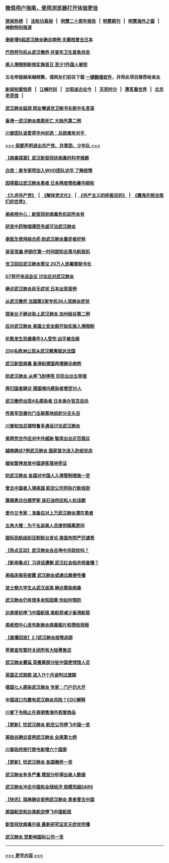 ### [微信用户指南，使用浏览器打开体验更佳](https://github.com/gfw-breaker/banned-news1/blob/master/indexes/wechat-guide.md?t=0)
#### [禁闻热榜](热点新闻.md?t=0)  &nbsp;&nbsp;|&nbsp;&nbsp; [法轮功真相](https://github.com/gfw-breaker/truth/blob/master/README.md?t=0) &nbsp;&nbsp;|&nbsp;&nbsp; [明慧二十周年报告](https://github.com/gfw-breaker/mh-reports/blob/master/README.md?t=0) &nbsp;&nbsp;|&nbsp;&nbsp;[明慧期刊](https://github.com/gfw-breaker/mh-qikan) &nbsp;&nbsp;|&nbsp;&nbsp; [明慧海外之窗](https://github.com/gfw-breaker/mh-news/blob/master/README.md?t=0) &nbsp;&nbsp;|&nbsp;&nbsp; [神韵特别报道](https://github.com/gfw-breaker/mh-news/blob/master/shenyun.md?t=0)
#### [泰新增6起武汉肺炎确诊病例 夫妻档曾去日本](../pages/nsc418/n11843900.md?t=02042055) 
#### [巴西将包机从武汉撤侨 并宣布卫生紧急状态](../pages/nsc418/n11843418.md?t=02042055) 
#### [美入境限制新规实施首日 至少1外国人被拒](../pages/nsc418/n11843058.md?t=02042055) 
#### 五毛举报越来越频繁，请网友们前往下载 [一键翻墙软件](https://github.com/gfw-breaker/ssr-accounts)，并将此项目推荐给亲友
#### [新闻拍案惊奇](https://github.com/gfw-breaker/banned-news1/blob/master/pages/link4.md) &nbsp;&nbsp;|&nbsp;&nbsp; [江峰时刻](https://github.com/gfw-breaker/banned-news1/blob/master/pages/link4.md) &nbsp;&nbsp;|&nbsp;&nbsp; [文昭谈古论今](https://github.com/gfw-breaker/banned-news1/blob/master/pages/link4.md) &nbsp;&nbsp;|&nbsp;&nbsp; [天亮时分](https://github.com/gfw-breaker/banned-news1/blob/master/pages/link4.md) &nbsp;&nbsp;|&nbsp;&nbsp; [萧茗看世界](https://github.com/gfw-breaker/banned-news1/blob/master/pages/link4.md) &nbsp;&nbsp;|&nbsp;&nbsp; [北京老茶馆](https://github.com/gfw-breaker/banned-news1/blob/master/pages/link4.md) &nbsp;&nbsp;|&nbsp;&nbsp; 
#### [武汉肺炎延烧 网友嘲讽世卫秘书长挺中名言录](../pages/nsc418/n11843056.md?t=02042055) 
#### [香港一武汉肺炎病患死亡 大陆外第二例](../pages/nsc418/n11843026.md?t=02042055) 
#### [川普团队谈爱荷华州初选：总统难有对手  ](../pages/nsc418/n11842867.md?t=02042055) 
#### [>>> 我要声明退出共产党、共青团、少年队 <<<](https://github.com/begood0513/goodnews/blob/master/quit/letter.md) 
#### [【病毒探源】武汉新型冠状病毒的科学难题](../pages/nsc418/n11842176.md?t=02042055) 
#### [白宫：美专家将加入WHO团队访华 了解疫情](../pages/nsc418/n11842198.md?t=02042055) 
#### [因搭载过武汉肺炎患者 日本两度筛检豪华邮轮](../pages/nsc418/n11842447.md?t=02042055) 
#### [《九评共产党》](https://github.com/begood0513/9ping.md/blob/master/README.md) &nbsp;|&nbsp; [《解体党文化》](../../../../jtdwh.md/blob/master/README.md)  &nbsp;|&nbsp; [《共产主义的终极目的》](../../../../gczydzjmd.md/blob/master/README.md) &nbsp;|&nbsp; [《魔鬼在统治我们的世界》](../../../../mgztzwmdsj.md/blob/master/README.md) 
#### [美疾控中心：新型冠状病毒危机前所未有](../pages/nsc418/n11842406.md?t=02042055) 
#### [研发中药物瑞德西韦或可治武汉肺炎](../pages/nsc418/n11842100.md?t=02042055) 
#### [泰医生使用结合药 助武汉肺炎重症者好转](../pages/nsc418/n11842096.md?t=02042055) 
#### [录音泄漏 伊朗在第一时间就知击落乌航班机](../pages/nsc418/n11842002.md?t=02042055) 
#### [世卫回应武汉肺炎惹议 20万人连署罢秘书长](../pages/nsc418/n11841664.md?t=02042055) 
#### [G7将开电话会议 讨论应对武汉肺炎](../pages/nsc418/n11841658.md?t=02042055) 
#### [确诊武汉肺炎前无症状 日本出现首例](../pages/nsc418/n11841567.md?t=02042055) 
#### [从武汉撤侨 法国第2架专机36人现肺炎症状](../pages/nsc418/n11841382.md?t=02042055) 
#### [探亲女子确诊染上武汉肺炎 加州硅谷第二例](../pages/nsc418/n11839784.md?t=02042055) 
#### [应对武汉肺炎 美国土安全部开始实施入境限制](../pages/nsc418/n11839729.md?t=02042055) 
#### [伦敦发生恐袭事件3人受伤 凶手被击毙](../pages/nsc418/n11839442.md?t=02042055) 
#### [250名欧洲公民从武汉撤离抵达法国](../pages/nsc418/n11839438.md?t=02042055) 
#### [武汉新型病毒 香港和德国再增确诊病例](../pages/nsc418/n11839381.md?t=02042055) 
#### [防武汉肺炎 从停飞到停签 印尼出台五举措](../pages/nsc418/n11839282.md?t=02042055) 
#### [两归国者确诊 德国境内感染者增至10人](../pages/nsc418/n11839164.md?t=02042055) 
#### [武汉撤侨出现4名感染者 日本承办官员自杀](../pages/nsc418/n11839044.md?t=02042055) 
#### [传美军空袭也门击毙基地组织分支头目](../pages/nsc418/n11839210.md?t=02042055) 
#### [川普和加总理特鲁多通话讨论武汉肺炎](../pages/nsc418/n11839128.md?t=02042055) 
#### [美两党合作应对中共威胁 智库出台近百倡议](../pages/nsc418/n11838437.md?t=02042055) 
#### [越南确诊7例武汉肺炎 国家首次进入防疫状态](../pages/nsc418/n11838860.md?t=02042055) 
#### [缅甸暂停发放中国游客落地签证](../pages/nsc418/n11838730.md?t=02042055) 
#### [防武汉肺炎 各国对中国人入境管制措施一览](../pages/nsc418/n11838726.md?t=02042055) 
#### [曾去中国者入境美国 航空公司将执行新规则](../pages/nsc418/n11838375.md?t=02042055) 
#### [蓬佩奥访白俄罗斯 谈石油供应和人权话题](../pages/nsc418/n11838242.md?t=02042055) 
#### [爱尔兰专家：准备应对上万武汉肺炎潜在患者](../pages/nsc418/n11837978.md?t=02042055) 
#### [五角大楼：为千名返美人员提供隔离房间](../pages/nsc418/n11837831.md?t=02042055) 
#### [国际民航组织压制挺台言论 美国务院严厉谴责](../pages/nsc418/n11837791.md?t=02042055) 
#### [【热点互动】武汉肺炎会击垮中共政权吗？](../pages/nsc418/n11837779.md?t=02042055) 
#### [【新闻看点】习讲话遭删 武汉红会掐央视直播？](../pages/nsc418/n11837573.md?t=02042055) 
#### [美临床报告披露 武汉肺炎或通过粪便传播](../pages/nsc418/n11837626.md?t=02042055) 
#### [波士顿大学生从武汉返美 确诊感染病毒](../pages/nsc418/n11837580.md?t=02042055) 
#### [武汉肺炎仍有很多未知因素 你如何预防](../pages/nsc418/n11837666.md?t=02042055) 
#### [达美提前停飞中国航班 美航将减少香港航班](../pages/nsc418/n11837649.md?t=02042055) 
#### [美疾控中心发布新肺炎病毒图片和筛检视频](../pages/nsc418/n11837491.md?t=02042055) 
#### [【直播回放】2.1武汉肺炎疫情追踪](../pages/nsc418/n11837232.md?t=02042055) 
#### [苹果宣布暂时关闭所有大陆零售店](../pages/nsc418/n11837097.md?t=02042055) 
#### [武汉肺炎蔓延 英撤离部分驻中国使领馆人员](../pages/nsc418/n11837061.md?t=02042055) 
#### [英国正式脱欧 进入11个月谈判过渡期](../pages/nsc418/n11836911.md?t=02042055) 
#### [德国七人感染武汉肺炎 专家：门户仍大开](../pages/nsc418/n11836344.md?t=02042055) 
#### [中国进口包裹有武汉肺炎风险？CDC解释](../pages/nsc418/n11836321.md?t=02042055) 
#### [川普下令阻止在美销售海外假冒商品](../pages/nsc418/n11836261.md?t=02042055) 
#### [【更新】忧武汉肺炎 航空公司停飞中国一览](../pages/nsc418/n11835931.md?t=02042055) 
#### [美硅谷确诊首例武汉肺炎 全美第七例](../pages/nsc418/n11836093.md?t=02042055) 
#### [川普政府旅行禁令新增六个国家](../pages/nsc418/n11836083.md?t=02042055) 
#### [【更新】忧武汉肺炎 各国撤侨一览](../pages/nsc418/n11835673.md?t=02042055) 
#### [武汉肺炎有多严重 模型分析得出骇人数据](../pages/nsc418/n11835829.md?t=02042055) 
#### [武汉肺炎冲击中国和全球经济 规模恐超SARS](../pages/nsc418/n11835652.md?t=02042055) 
#### [【快讯】瑞典确诊首例武汉肺炎 患者曾去中国](../pages/nsc418/n11835675.md?t=02042055) 
#### [美国航空和达美航空停飞中国航班](../pages/nsc418/n11835567.md?t=02042055) 
#### [新型冠状病毒升级 最新研究证实无症状传播](../pages/nsc418/n11835589.md?t=02042055) 
#### [武汉肺炎 受影响国际公司一览](../pages/nsc418/n11835538.md?t=02042055) 

----
#### [ >>> 更早内容 <<< ](../indexes/nsc418-earlier.md)
